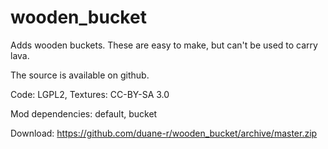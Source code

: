 # wooden_bucket

Adds wooden buckets. These are easy to make, but can't be used to carry lava.


The source is available on github.

Code: LGPL2, Textures: CC-BY-SA 3.0

Mod dependencies: default, bucket

Download: https://github.com/duane-r/wooden_bucket/archive/master.zip
